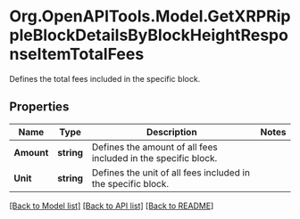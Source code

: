 # Org.OpenAPITools.Model.GetXRPRippleBlockDetailsByBlockHeightResponseItemTotalFees
Defines the total fees included in the specific block.

## Properties

Name | Type | Description | Notes
------------ | ------------- | ------------- | -------------
**Amount** | **string** | Defines the amount of all fees included in the specific block. | 
**Unit** | **string** | Defines the unit of all fees included in the specific block. | 

[[Back to Model list]](../README.md#documentation-for-models) [[Back to API list]](../README.md#documentation-for-api-endpoints) [[Back to README]](../README.md)

